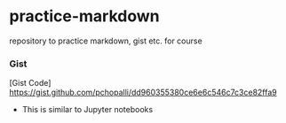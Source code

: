 # practice-markdown
repository to practice markdown, gist etc. for course
### Gist
[Gist Code] https://gist.github.com/pchopalli/dd960355380ce6e6c546c7c3ce82ffa9
* This is similar to Jupyter notebooks
